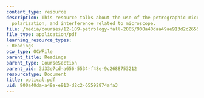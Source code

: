 ```yaml
---
content_type: resource
description: This resource talks about the use of the petrographic microscope, refraction,
  polarization, and interference related to microscope.
file: /media/courses/12-109-petrology-fall-2005/900a40daa49ae913d2c265592874afa3_optical.pdf
file_type: application/pdf
learning_resource_types:
- Readings
ocw_type: OCWFile
parent_title: Readings
parent_type: CourseSection
parent_uid: 3d33e7cd-a656-5534-f48e-9c2688753212
resourcetype: Document
title: optical.pdf
uid: 900a40da-a49a-e913-d2c2-65592874afa3
---
```

